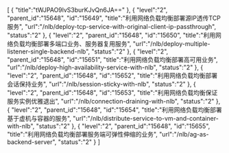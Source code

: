 [
	{
		"title":"tWJPAO9lvS3burKJvQn6JA=="
	},
	{
		"level":"2",
		"parent_id":"15648",
		"id":"15649",
		"title":"利用网络负载均衡部署源IP透传TCP服务",
		"url":"/nlb/deploy-tcp-service-with-original-client-ip-passthrough",
		"status":"2"
	},
	{
		"level":"2",
		"parent_id":"15648",
		"id":"15650",
		"title":"利用网络负载均衡部署多端口业务、服务器复用服务",
		"url":"/nlb/deploy-multiple-listener-single-backend-nlb",
		"status":"2"
	},
	{
		"level":"2",
		"parent_id":"15648",
		"id":"15651",
		"title":"利用网络负载均衡部署高可用业务",
		"url":"/nlb/deploy-high-availability-service-with-nlb",
		"status":"2"
	},
	{
		"level":"2",
		"parent_id":"15648",
		"id":"15652",
		"title":"利用网络负载均衡部署会话保持业务",
		"url":"/nlb/session-sticky-with-nlb",
		"status":"2"
	},
	{
		"level":"2",
		"parent_id":"15648",
		"id":"15653",
		"title":"利用网络负载均衡保证服务实例优雅退出",
		"url":"/nlb/connection-draining-with-nlb",
		"status":"2"
	},
	{
		"level":"2",
		"parent_id":"15648",
		"id":"15654",
		"title":"利用网络负载均衡部署基于虚机与容器的服务",
		"url":"/nlb/distribute-service-to-vm-and-container-with-nlb",
		"status":"2"
	},
	{
		"level":"2",
		"parent_id":"15648",
		"id":"15655",
		"title":"利用网络负载均衡部署服务端可弹性伸缩的业务",
		"url":"/nlb/ag-as-backend-server",
		"status":"2"
	}
]
